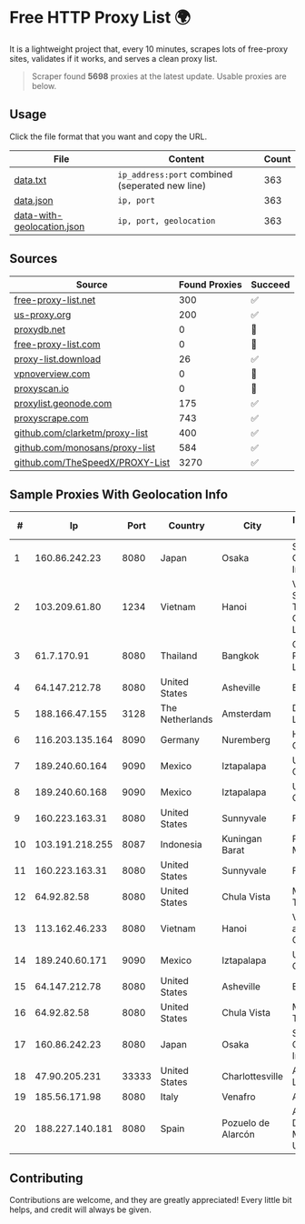 
# Free HTTP Proxy List 🌍

It is a lightweight project that, every 10 minutes, scrapes lots of free-proxy sites, validates if it works, and serves a clean proxy list.


> Scraper found **5698** proxies at the latest update. Usable proxies are below.

## Usage

Click the file format that you want and copy the URL.


|File|Content|Count|
|----|-------|-----|
|[data.txt](https://raw.githubusercontent.com/themiralay/Proxy-List-World/master/data.txt)|`ip_address:port` combined (seperated new line)|363|
|[data.json](https://raw.githubusercontent.com/themiralay/Proxy-List-World/master/data.json)|`ip, port`|363|
|[data-with-geolocation.json](https://raw.githubusercontent.com/themiralay/Proxy-List-World/master/data-with-geolocation.json)|`ip, port, geolocation`|363|

## Sources

|Source|Found Proxies|Succeed|
|------|-------------|-------|
|[free-proxy-list.net](https://free-proxy-list.net)|300|✅|
|[us-proxy.org](https://www.us-proxy.org)|200|✅|
|[proxydb.net](http://proxydb.net)|0|🚫|
|[free-proxy-list.com](https://free-proxy-list.com/?page=&port=&type%5B%5D=http&type%5B%5D=https&up_time=0&search=Search)|0|🚫|
|[proxy-list.download](https://www.proxy-list.download/HTTP)|26|✅|
|[vpnoverview.com](https://vpnoverview.com/privacy/anonymous-browsing/free-proxy-servers)|0|🚫|
|[proxyscan.io](https://www.proxyscan.io)|0|🚫|
|[proxylist.geonode.com](https://proxylist.geonode.com/api/proxy-list?limit=300&page=1&sort_by=lastChecked&sort_type=desc&protocols=http,https)|175|✅|
|[proxyscrape.com](https://api.proxyscrape.com/v2/?request=displayproxies&protocol=http&timeout=10000&country=all&ssl=all&anonymity=all)|743|✅|
|[github.com/clarketm/proxy-list](https://raw.githubusercontent.com/clarketm/proxy-list/master/proxy-list-raw.txt)|400|✅|
|[github.com/monosans/proxy-list](https://raw.githubusercontent.com/monosans/proxy-list/main/proxies/http.txt)|584|✅|
|[github.com/TheSpeedX/PROXY-List](https://raw.githubusercontent.com/TheSpeedX/PROXY-List/master/http.txt)|3270|✅|


## Sample Proxies With Geolocation Info

|#|Ip|Port|Country|City|Internet Service Provider|
|-|--|----|-------|----|-------------------------|
|1|160.86.242.23|8080|Japan|Osaka|Sony Network Communications Inc|
|2|103.209.61.80|1234|Vietnam|Hanoi|Vietserver Services Technology Company Limited|
|3|61.7.170.91|8080|Thailand|Bangkok|CAT Telecom Public Company Limited|
|4|64.147.212.78|8080|United States|Asheville|ERC Broadband|
|5|188.166.47.155|3128|The Netherlands|Amsterdam|DigitalOcean, LLC|
|6|116.203.135.164|8090|Germany|Nuremberg|Hetzner Online GmbH|
|7|189.240.60.164|9090|Mexico|Iztapalapa|Uninet S.A. de C.V.|
|8|189.240.60.168|9090|Mexico|Iztapalapa|Uninet S.A. de C.V.|
|9|160.223.163.31|8080|United States|Sunnyvale|Fortinet Inc.|
|10|103.191.218.255|8087|Indonesia|Kuningan Barat|PT Replay Inti Media|
|11|160.223.163.31|8080|United States|Sunnyvale|Fortinet Inc.|
|12|64.92.82.58|8080|United States|Chula Vista|Momentum Telecom, Inc.|
|13|113.162.46.233|8080|Vietnam|Hanoi|VietNam Post and Telecom Corporation|
|14|189.240.60.171|9090|Mexico|Iztapalapa|Uninet S.A. de C.V.|
|15|64.147.212.78|8080|United States|Asheville|ERC Broadband|
|16|64.92.82.58|8080|United States|Chula Vista|Momentum Telecom, Inc.|
|17|160.86.242.23|8080|Japan|Osaka|Sony Network Communications Inc|
|18|47.90.205.231|33333|United States|Charlottesville|Alibaba.com LLC|
|19|185.56.171.98|8080|Italy|Venafro|Armada WAN2|
|20|188.227.140.181|8080|Spain|Pozuelo de Alarcón|Aire Networks Del Mediterraneo SL Unipersonal|



## Contributing

Contributions are welcome, and they are greatly appreciated! Every
little bit helps, and credit will always be given.

